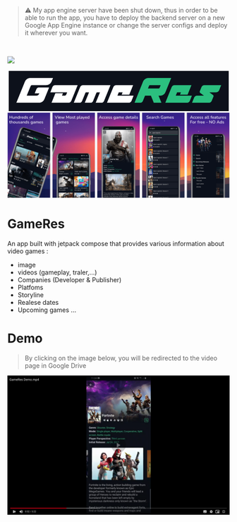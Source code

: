 > ⚠️ My app engine server have been shut down, thus in order to be able to run the app, you have to deploy the backend server on a new Google App Engine instance or change the server configs and deploy it wherever you want.
<br>

<a href="https://play.google.com/store/apps/details?id=dev.berete.gameres"> <img src="https://raw.githubusercontent.com/mhemmings/play-store-button/fe50d360c5aa8b91279f451747268e8f92299e41/play-store-button.svg" width="200" /> </a>


<div align="center">
  <img src="https://github.com/sitatec/GameRes/blob/master/assets/logo.png?raw=true" widht="100%" alt="GameRes"/>
 <img src="https://github.com/sitatec/GameRes/blob/master/assets/store_listing_screenshots.png?raw=true" widht="100%" alt="GameRes - Screenshots"/>
</div>

# GameRes
An app built with jetpack compose that provides various information about video games :
 - image
 - videos (gameplay, traler,...)
 - Companies (Developer & Publisher)
 - Platfoms
 - Storyline
 - Realese dates
 - Upcoming games
 ...
 
 # Demo
 >By clicking on the image below, you will be redirected to the video page in Google Drive
 
 <a href="https://drive.google.com/file/d/1VwXxBVYO0NDE3KlbtyqqB4ST09oMNSjM/view?usp=sharing"> <img src="https://github.com/sitatec/GameRes/blob/master/assets/demo_video_thumbnail.png?raw=true" alt="GameRes Demo"/> </a>
